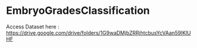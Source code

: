 # EmbryoGradesClassification

Access Dataset here :
https://drive.google.com/drive/folders/1G9waDMjbZRRjhtcbusYcVAan59lKlUHF
